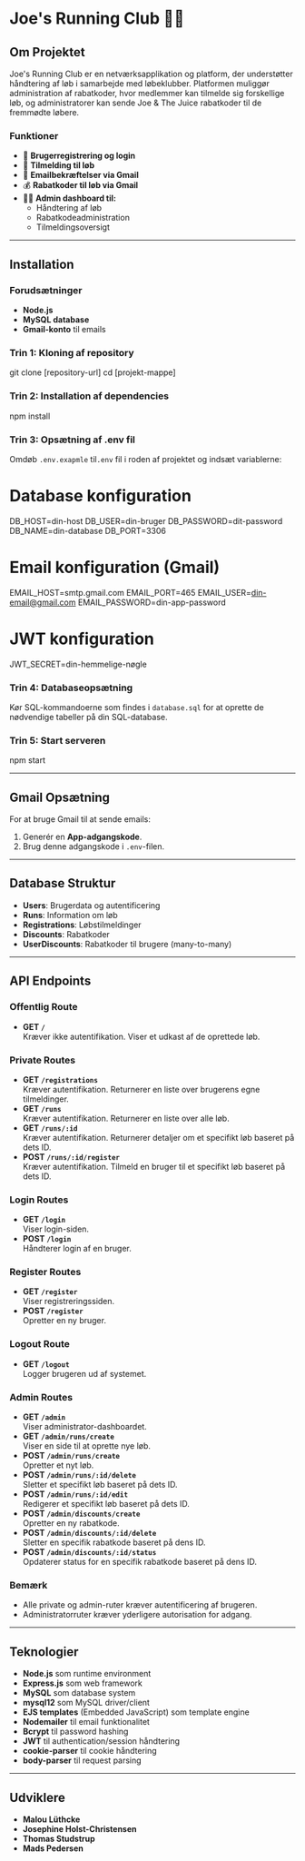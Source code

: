 # Joe's Running Club 🏃‍♂️

## Om Projektet

Joe's Running Club er en netværksapplikation og platform, der understøtter håndtering af løb i samarbejde med løbeklubber. Platformen muliggør administration af rabatkoder, hvor medlemmer kan tilmelde sig forskellige løb, og administratorer kan sende Joe & The Juice rabatkoder til de fremmødte løbere.

### Funktioner

- 👤 **Brugerregistrering og login**
- 🏃 **Tilmelding til løb**
- 📧 **Emailbekræftelser via Gmail**
- 💰 **Rabatkoder til løb via Gmail**
- 👨‍💼 **Admin dashboard til:**
  - Håndtering af løb
  - Rabatkodeadministration
  - Tilmeldingsoversigt

---

## Installation

### Forudsætninger

- **Node.js**
- **MySQL database**
- **Gmail-konto** til emails

### Trin 1: Kloning af repository

git clone [repository-url]
cd [projekt-mappe]

### Trin 2: Installation af dependencies

npm install

### Trin 3: Opsætning af .env fil

Omdøb `.env.exapmle` til`.env` fil i roden af projektet og indsæt variablerne:

# Database konfiguration

DB_HOST=din-host
DB_USER=din-bruger
DB_PASSWORD=dit-password
DB_NAME=din-database
DB_PORT=3306

# Email konfiguration (Gmail)

EMAIL_HOST=smtp.gmail.com
EMAIL_PORT=465
EMAIL_USER=din-email@gmail.com
EMAIL_PASSWORD=din-app-password

# JWT konfiguration

JWT_SECRET=din-hemmelige-nøgle

### Trin 4: Databaseopsætning

Kør SQL-kommandoerne som findes i `database.sql` for at oprette de nødvendige tabeller på din SQL-database.

### Trin 5: Start serveren

npm start

---

## Gmail Opsætning

For at bruge Gmail til at sende emails:

1. Generér en **App-adgangskode**.
2. Brug denne adgangskode i `.env`-filen.

---

## Database Struktur

- **Users**: Brugerdata og autentificering
- **Runs**: Information om løb
- **Registrations**: Løbstilmeldinger
- **Discounts**: Rabatkoder
- **UserDiscounts**: Rabatkoder til brugere (many-to-many)

---

## API Endpoints

### Offentlig Route

- **GET `/`**  
  Kræver ikke autentifikation. Viser et udkast af de oprettede løb.

### Private Routes

- **GET `/registrations`**  
  Kræver autentifikation. Returnerer en liste over brugerens egne tilmeldinger.
- **GET `/runs`**  
  Kræver autentifikation. Returnerer en liste over alle løb.
- **GET `/runs/:id`**  
  Kræver autentifikation. Returnerer detaljer om et specifikt løb baseret på dets ID.
- **POST `/runs/:id/register`**  
  Kræver autentifikation. Tilmeld en bruger til et specifikt løb baseret på dets ID.

### Login Routes

- **GET `/login`**  
  Viser login-siden.
- **POST `/login`**  
  Håndterer login af en bruger.

### Register Routes

- **GET `/register`**  
  Viser registreringssiden.
- **POST `/register`**  
  Opretter en ny bruger.

### Logout Route

- **GET `/logout`**  
  Logger brugeren ud af systemet.

### Admin Routes

- **GET `/admin`**  
  Viser administrator-dashboardet.
- **GET `/admin/runs/create`**  
  Viser en side til at oprette nye løb.
- **POST `/admin/runs/create`**  
  Opretter et nyt løb.
- **POST `/admin/runs/:id/delete`**  
  Sletter et specifikt løb baseret på dets ID.
- **POST `/admin/runs/:id/edit`**  
  Redigerer et specifikt løb baseret på dets ID.
- **POST `/admin/discounts/create`**  
  Opretter en ny rabatkode.
- **POST `/admin/discounts/:id/delete`**  
  Sletter en specifik rabatkode baseret på dens ID.
- **POST `/admin/discounts/:id/status`**  
  Opdaterer status for en specifik rabatkode baseret på dens ID.

### Bemærk

- Alle private og admin-ruter kræver autentificering af brugeren.
- Administratorruter kræver yderligere autorisation for adgang.

---

## Teknologier

- **Node.js** som runtime environment
- **Express.js** som web framework
- **MySQL** som database system
- **mysql12** som MySQL driver/client
- **EJS templates** (Embedded JavaScript) som template engine
- **Nodemailer** til email funktionalitet
- **Bcrypt** til password hashing
- **JWT** til authentication/session håndtering
- **cookie-parser** til cookie håndtering
- **body-parser** til request parsing

---

## Udviklere

- **Malou Lüthcke**
- **Josephine Holst-Christensen**
- **Thomas Studstrup**
- **Mads Pedersen**
